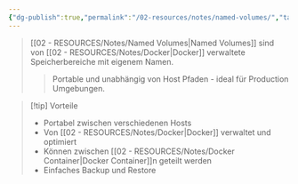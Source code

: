 ```yaml
---
{"dg-publish":true,"permalink":"/02-resources/notes/named-volumes/","tags":["informatik/virtualisierung/docker/storage","informatik/virtualisierung/docker/volumes"],"noteIcon":"","updated":"2025-09-10T16:40:27.000+02:00"}
---
```



>[[02 - RESOURCES/Notes/Named Volumes\|Named Volumes]] sind von [[02 - RESOURCES/Notes/Docker\|Docker]] verwaltete Speicherbereiche mit eigenem Namen.
>>Portable und unabhängig von Host Pfaden - ideal für Production Umgebungen.

>[!tip] Vorteile
>- Portabel zwischen verschiedenen Hosts
>- Von [[02 - RESOURCES/Notes/Docker\|Docker]] verwaltet und optimiert
>- Können zwischen [[02 - RESOURCES/Notes/Docker Container\|Docker Container]]n geteilt werden
>- Einfaches Backup und Restore